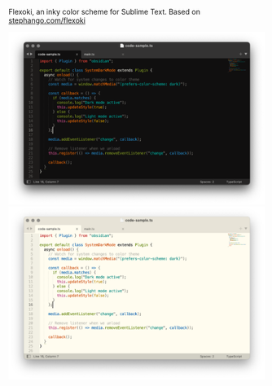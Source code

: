Flexoki, an inky color scheme for Sublime Text. Based on [stephango.com/flexoki](https://stephango.com/flexoki)

![Flexoki Dark](flexoki-sublime-dark.png)
![Flexoki Light](flexoki-sublime-light.png)